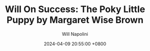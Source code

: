 ---
title: "Will On Success: The Poky Little Puppy by Margaret Wise Brown"
author: Will Napolini
date: 2024-04-09 20:55:00 +0800
categories: [Mindset, Book-summaries]
tags:
  [
    the-poky-little-puppy,
    margaret-wise-brown,
    childrens-books,
    animal-stories,
    bedtime-stories,
    puppy,
    learning-to-walk,
    adventure,
    classic-childrens-literature,
    family-reading,
    illustrations,
    clement-hurd,
    early-reader,
    first-books,
    curiosity,
    problem-solving,
    childhood-memories,
    dog-stories,
    storytime,
    little-golden-books,
    family-activities,
    first-words,
    reading-aloud,
    interactive-reading
  ]
image: https://pbs.twimg.com/media/GO2Ef4rXcAAJOA7?format=jpg&name=large
alt: "Will On Success: The Poky Little Puppy by Margaret Wise Brown"
fallback:
  - 
  # Replace with the URL of your backup image
  -
  # Replace with the URL of your backup image
---